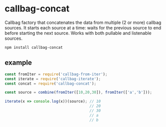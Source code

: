 # callbag-concat

Callbag factory that concatenates the data from multiple (2 or more) callbag sources. It starts each source at a time: waits for the previous source to end before starting the next source. Works with both pullable and listenable sources.

`npm install callbag-concat`

## example

```js
const fromIter = require('callbag-from-iter');
const iterate = require('callbag-iterate');
const concat = require('callbag-concat');

const source = combine(fromIter([10,20,30]), fromIter(['a','b']));

iterate(x => console.log(x))(source); // 10
                                      // 20
                                      // 30
                                      // a
                                      // b
```

